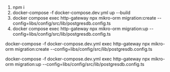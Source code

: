 1. npm i
2. docker-compose -f docker-compose.dev.yml up --build
3. docker compose exec http-gateway npx mikro-orm migration:create --config=libs/config/src/lib/postgresdb.config.ts
4. docker compose exec http-gateway npx mikro-orm migration:up --config=libs/config/src/lib/postgresdb.config.ts

docker-compose -f docker-compose.dev.yml exec http-gateway npx mikro-orm migration:create --config=libs/config/src/lib/postgresdb.config.ts

docker-compose -f docker-compose.dev.yml exec http-gateway npx mikro-orm migration:up --config=libs/config/src/lib/postgresdb.config.ts
